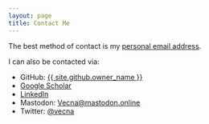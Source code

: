 ```yaml
---
layout: page
title: Contact Me
---
```


The best method of contact is my [personal email address]({{site.email}}).

I can also be contacted via:
+ GitHub: [{{ site.github.owner_name }}]({{site.github.owner_url}})
+ [Google Scholar](https://scholar.google.com/citations?user=Jh14gGMAAAAJ&hl=en)
+ [LinkedIn](https://www.linkedin.com/in/richard-hussey-a5028573/)
+ Mastodon: [Vecna@mastodon.online](https://mastodon.online/@Vecna)
+ Twitter: [@vecna](https://twitter.com/vecna)
